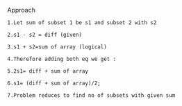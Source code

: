 Approach

    1.Let sum of subset 1 be s1 and subset 2 with s2

    2.s1 - s2 = diff (given)

    3.s1 + s2=sum of array (logical)

    4.Therefore adding both eq we get :

    5.2s1= diff + sum of array

    6.s1= (diff + sum of array)/2;

    7.Problem reduces to find no of subsets with given sum